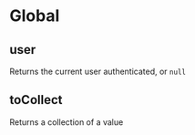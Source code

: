 # Global

## user

Returns the current user authenticated, or `null`

## toCollect

Returns a collection of a value

